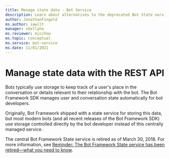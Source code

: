 ```yaml
---
title: Manage state data - Bot Service
description: Learn about alternatives to the deprecated Bot State service. See how to keep track of information about users and conversations without using this service.
author: JonathanFingold
ms.author: iawilt
manager: shellyha
ms.reviewer: micchow
ms.topic: conceptual
ms.service: bot-service
ms.date: 11/01/2021
---
```


# Manage state data with the REST API

Bots typically use storage to keep track of a user's place in the conversation or details relevant to their relationship with the bot. The Bot Framework SDK manages user and conversation state automatically for bot developers.

Originally, Bot Framework shipped with a state service for storing this data, but most modern bots (and all recent releases of the Bot Framework SDK) use storage controlled directly by the bot developer instead of this centrally managed service.

The central Bot Framework State service is retired as of March 30, 2018. For more information, see [Reminder: The Bot Framework State service has been retired&mdash;what you need to know](https://blog.botframework.com/2018/04/02/reminder-the-bot-framework-state-service-has-been-retired-what-you-need-to-know/).
